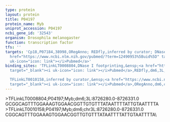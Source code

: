```yaml
---
type: protein
layout: protein
title: P04197
protein_name: Myb
uniprot_accession: P04197
ncbi_gene_id: '32543'
organism: Drosophila melanogaster
function: transcription factor
tfs: ''
targets: 'Cp18,P07184,38998,ORegAnno; REDfly,inferred by curator; DNase I footprinting,&ensp;<a
  href="https://www.ncbi.nlm.nih.gov/pubmed/?term=12490953%5Buid%5D" target="_blank"><i
  uk-icon="icon: link"></i>Pubmed</a>'
binding_sites: 'TFLinkLT0008804,DNase I footprinting,&ensp;<a href="https://www.ncbi.nlm.nih.gov/pubmed/?term=12490953%5Buid%5D"
  target="_blank"><i uk-icon="icon: link"></i>Pubmed</a>,REDfly,dm6,3L,8726280,8726331,-

  TFLinkLT0010158,inferred by curator,&ensp;<a href="https://www.ncbi.nlm.nih.gov/pubmed/?term=12490953%5Buid%5D"
  target="_blank"><i uk-icon="icon: link"></i>Pubmed</a>,ORegAnno,dm6,chr3L,8726280,8726331,+'
---
```

\>TFLinkLT0008804;P04197;Myb;dm6;3L:8726280.0-8726331.0\GCGGCAGTTTGGAAAGTGGAACGGTTGTGTTTATAATTTTATTGTAATTTTA\\>TFLinkLT0010158;P04197;Myb;dm6;chr3L:8726280.0-8726331.0\CGGCAGTTTGGAAAGTGGAACGGTTGTGTTTATAATTTTATTGTAATTTTA\